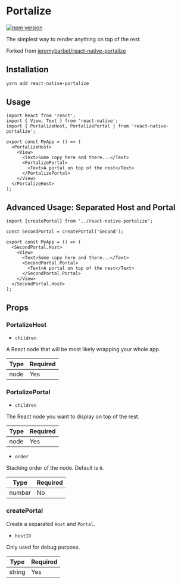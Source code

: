 # Portalize

[![npm version](https://badge.fury.io/js/react-native-portalize.svg)](https://badge.fury.io/js/react-native-portalize)

The simplest way to render anything on top of the rest.

Forked from [jeremybarbet/react-native-portalize](https://github.com/jeremybarbet/react-native-portalize)

## Installation

```bash
yarn add react-native-portalize
```

## Usage

```tsx
import React from 'react';
import { View, Text } from 'react-native';
import { PortalizeHost, PortalizePortal } from 'react-native-portalize';

export const MyApp = () => (
  <PortalizeHost>
    <View>
      <Text>Some copy here and there...</Text>
      <PortalizePortal>
        <Text>A portal on top of the rest</Text>
      </PortalizePortal>
    </View>
  </PortalizeHost>
);
```

## Advanced Usage: Separated Host and Portal

```tsx
import {createPortal} from '../react-native-portalize';

const SecondPortal = createPortal('Second');

export const MyApp = () => (
  <SecondPortal.Host>
    <View>
      <Text>Some copy here and there...</Text>
      <SecondPortal.Portal>
        <Text>A portal on top of the rest</Text>
      </SecondPortal.Portal>
    </View>
  </SecondPortal.Host>
);
```

## Props

### PortalizeHost

- `children`

A React node that will be most likely wrapping your whole app.

| Type | Required |
| ---- | -------- |
| node | Yes      |

### PortalizePortal

- `children`

The React node you want to display on top of the rest.

| Type | Required |
| ---- | -------- |
| node | Yes      |

- `order`

Stacking order of the node. Default is `0`.

| Type   | Required |
| ------ | -------- |
| number | No       |

### createPortal

Create a separated `Host` and `Portal`.

- `hostID`

Only used for debug purpose.

| Type   | Required |
| ------ | -------- |
| string | Yes      |